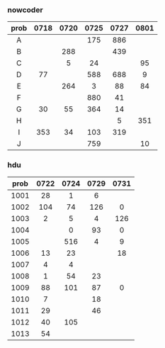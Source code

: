 ### nowcoder

| prob | 0718 | 0720 | 0725 | 0727 | 0801 |
| :--: | :--: | :--: | :--: | :--: | :--: |
|  A   |      |      | 175  | 886  |      |
|  B   |      | 288  |      | 439  |      |
|  C   |      |  5   |  24  |      |  95  |
|  D   |  77  |      | 588  | 688  |  9   |
|  E   |      | 264  |  3   |  88  |  84  |
|  F   |      |      | 880  |  41  |      |
|  G   |  30  |  55  | 364  |  14  |      |
|  H   |      |      |      |  5   | 351  |
|  I   | 353  |  34  | 103  | 319  |      |
|  J   |      |      | 759  |      |  10  |



### hdu

| prob | 0722 | 0724 | 0729 | 0731 |
| :--: | :--: | :--: | :--: | :--: |
| 1001 |  28  |  1   |  6   |      |
| 1002 | 104  |  74  | 126  |  0   |
| 1003 |  2   |  5   |  4   | 126  |
| 1004 |      |  0   |  93  |  0   |
| 1005 |      | 516  |  4   |  9   |
| 1006 |  13  |  23  |      |  18  |
| 1007 |  4   |  4   |      |      |
| 1008 |  1   |  54  |  23  |      |
| 1009 |  88  | 101  |  87  |  0   |
| 1010 |  7   |      |  18  |      |
| 1011 |  29  |      |  46  |      |
| 1012 |  40  | 105  |      |      |
| 1013 |  54  |      |      |      |

